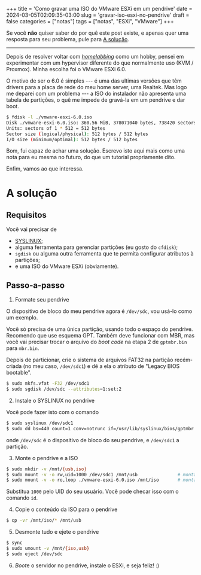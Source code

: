 +++
title = 'Como gravar uma ISO do VMware ESXi em um pendrive'
date = 2024-03-05T02:09:35-03:00
slug = 'gravar-iso-esxi-no-pendrive'
draft = false
categories = ["notas"]
tags = ["notas", "ESXi", "VMware"]
+++

Se você **não** quiser saber do por quê este post existe, e apenas quer uma resposta para seu problema, pule para [A solução](#a-solução).

---

Depois de resolver voltar com [*homelabbing*](https://www.reddit.com/r/homelab/comments/8q1sz7/what_is_a_homelab_and_what_does_it_do/) como um hobby, pensei em experimentar com um hypervisor diferente do que normalmente uso (KVM / Proxmox). Minha escolha foi o VMware ESXi 6.0.

O motivo de ser o 6.0 é simples --- é uma das ultimas versões que têm drivers para a placa de rede do meu home server, uma Realtek. Mas logo me deparei com um problema --- a ISO do instalador não apresenta uma tabela de partições, o quê me impede de gravá-la em um pendrive e dar boot.

```bash
$ fdisk -l ./vmware-esxi-6.0.iso
Disk ./vmware-esxi-6.0.iso: 360.56 MiB, 378071040 bytes, 738420 sectors
Units: sectors of 1 * 512 = 512 bytes
Sector size (logical/physical): 512 bytes / 512 bytes
I/O size (minimum/optimal): 512 bytes / 512 bytes
```

Bom, fui capaz de achar uma solução. Escrevo isto aqui mais como uma nota para eu mesma no futuro, do que um tutorial propriamente dito.

Enfim, vamos ao que interessa.

# A solução

## Requisitos

Você vai precisar de

- [SYSLINUX](https://en.wikipedia.org/wiki/SYSLINUX);
- alguma ferramenta para gerenciar partições (eu gosto do `cfdisk`);
- `sgdisk` ou alguma outra ferramenta que te permita configurar atributos à partições;
- e uma ISO do VMware ESXi (obviamente).

## Passo-a-passo

1. Formate seu pendrive

O dispositivo de bloco do meu pendrive agora é `/dev/sdc`, vou usá-lo como um exemplo.

Você só precisa de uma única partição, usando todo o espaço do pendrive. Recomendo que use esquema GPT. Também deve funcionar com MBR, mas você vai precisar trocar o arquivo do *boot code* na etapa 2 de `gptmbr.bin` para `mbr.bin`.

Depois de particionar, crie o sistema de arquivos FAT32 na partição recém-criada (no meu caso, `/dev/sdc1`) e dê a ela o atributo de "Legacy BIOS bootable".

```bash
$ sudo mkfs.vfat -F32 /dev/sdc1
$ sudo sgdisk /dev/sdc --attributes=1:set:2
```

2. Instale o SYSLINUX no pendrive

Você pode fazer isto com o comando

```bash
$ sudo syslinux /dev/sdc1
$ sudo dd bs=440 count=1 conv=notrunc if=/usr/lib/syslinux/bios/gptmbr.bin of=/dev/sdc
```

onde `/dev/sdc` é o dispositivo de bloco do seu pendrive, e `/dev/sdc1` a partição.

3. Monte o pendrive e a ISO

```bash
$ sudo mkdir -v /mnt/{usb,iso}
$ sudo mount -v -o rw,uid=1000 /dev/sdc1 /mnt/usb               # montando o pendrive
$ sudo mount -v -o ro,loop ./vmware-esxi-6.0.iso /mnt/iso       # montando a ISO
```

Substitua `1000` pelo UID do seu usuário. Você pode checar isso com o comando `id`.

4. Copie o conteúdo da ISO para o pendrive

```bash
$ cp -vr /mnt/iso/* /mnt/usb
```

5. Desmonte tudo e ejete o pendrive

```bash
$ sync
$ sudo umount -v /mnt/{iso,usb}
$ sudo eject /dev/sdc
```

6. *Boot*e o servidor no pendrive, instale o ESXi, e seja feliz! :)
